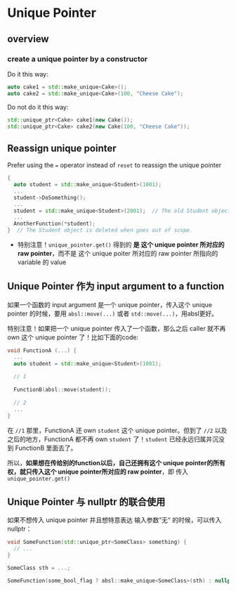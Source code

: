 # Unique Pointer

## overview

### create a unique pointer by a constructor

Do it this way:
```cpp
auto cake1 = std::make_unique<Cake>();
auto cake2 = std::make_unique<Cake>(100, "Cheese Cake");
```

Do not do it this way:
```cpp
std::unique_ptr<Cake> cake1(new Cake());
std::unique_ptr<Cake> cake2(new Cake(100, "Cheese Cake"));
```

## Reassign unique pointer
Prefer using the `=` operator instead of `reset` to reassign the unique pointer

```cpp
{
  auto student = std::make_unique<Student>(1001);
  ...
  student->DoSomething();
  ...
  student = std::make_unique<Student>(2001);  // The old Student object is deleted.
  ...
  AnotherFunction(*student);
}  // The Student object is deleted when goes out of scope.
```

* 特别注意！`unique_pointer.get()` 得到的 **是 这个 unique pointer 所对应的 raw pointer**，而不是 这个 unique poiter 所对应的 raw pointer 所指向的 variable 的 value

## Unique Pointer 作为 input argument to a function
如果一个函数的 input argument 是一个 unique pointer，传入这个 unique pointer 的时候，要用 `absl::move(...)` 或者 `std::move(...)`，用absl更好。

特别注意！如果把一个 unique pointer 传入了一个函数，那么之后 caller 就不再own 这个 unique pointer 了！比如下面的code:
```cpp
void FunctionA (...) {
  ...
  auto student = std::make_unique<Student>(1001);
  
  // 1
  
  FunctionB(absl::move(student));
  
  // 2
  ...
}
```
在 `//1` 那里，FunctionA 还 own `student` 这个 unique pointer。但到了 `//2` 以及之后的地方，FunctionA 都不再 own `student` 了！`student` 已经永远归属并沉没到 FunctionB 里面去了。

所以，**如果想在传给别的function以后，自己还拥有这个 unique pointer的所有权，就只传入这个 unique pointer所对应的 raw pointer**，即 传入 `unique_pointer.get()`

## Unique Pointer 与 nullptr 的联合使用

如果不想传入 unique pointer 并且想特意表达 输入参数”无“ 的时候，可以传入 nullptr：
```cpp
void SomeFunction(std::unique_ptr<SomeClass> something) {
  // ...
}

SomeClass sth = ...;

SomeFunction(some_bool_flag ? absl::make_unique<SomeClass>(sth) : nullptr);
```
